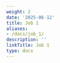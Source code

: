 ```yaml
---
weight: 2
date: '2025-06-12'
title: Job 1
aliases:
- /docs/job_1/
description: ''
linkTitle: Job 1
type: docs
---
```


